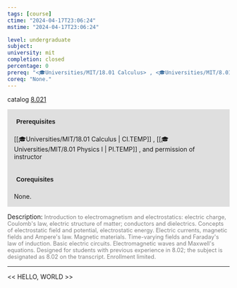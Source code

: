 ```yaml
---
tags: [course]
ctime: "2024-04-17T23:06:24"
mstime: "2024-04-17T23:06:24"

level: undergraduate
subject: 
university: mit
completion: closed
percentage: 0
prereq: "<🎓Universities/MIT/18.01 Calculus> , <🎓Universities/MIT/8.01 Physics I> , and permission of instructor"
coreq: "None."
---
```


catalog [8.021](http://student.mit.edu/catalog/m8a.html#8.021)

<span style="display: block; padding: 15px; background-color: rgb(100, 100, 100, 0.2);"><font id="m_prereq3683_0" style="display: block; font-family: Arial, sans-serif; font-weight: bold; padding: 5px">Prerequisites</font><br><span id="prereq3683_0">[[🎓Universities/MIT/18.01 Calculus | CI.TEMP]] , [[🎓Universities/MIT/8.01 Physics I | PI.TEMP]] , and permission of instructor</span></span>
<span style="display: block; padding: 15px; background-color: rgb(100, 100, 100, 0.2);"><font id="m_coreq3683_0" style="display: block; font-family: Arial, sans-serif; font-weight: bold; padding: 5px">Corequisites</font><br><span id="coreq3683_0">None.</span></span>

<font style="">Description:</font>
<font style="color: grey; font-size: 0.8rem;">Introduction to electromagnetism and electrostatics: electric charge, Coulomb's law, electric structure of matter; conductors and dielectrics. Concepts of electrostatic field and potential, electrostatic energy. Electric currents, magnetic fields and Ampere's law. Magnetic materials. Time-varying fields and Faraday's law of induction. Basic electric circuits. Electromagnetic waves and Maxwell's equations. Designed for students with previous experience in 8.02; the subject is designated as 8.02 on the transcript. Enrollment limited.</font>



---

<< HELLO, WORLD >>
